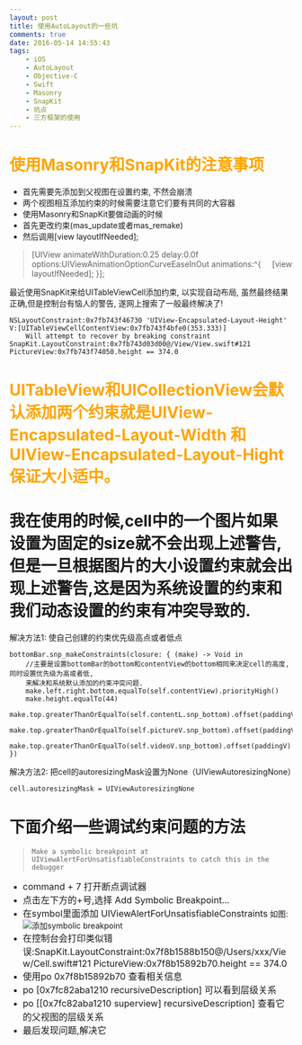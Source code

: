 ```yaml
---
layout: post
title: 使用AutoLayout的一些坑
comments: true
date: 2016-05-14 14:55:43
tags:
    - iOS
    - AutoLayout
    - Objective-C
    - Swift
    - Masonry
    - SnapKit
    - 坑点
    - 三方框架的使用
---
```


# <font color=orange>使用Masonry和SnapKit的注意事项</font>
* 首先需要先添加到父视图在设置约束, 不然会崩溃
* 两个视图相互添加约束的时候需要注意它们要有共同的大容器
* 使用Masonry和SnapKit要做动画的时候
* 首先更改约束(mas_update或者mas_remake)
* 然后调用[view layoutIfNeeded];
>   [UIView animateWithDuration:0.25 delay:0.0f options:UIViewAnimationOptionCurveEaseInOut animations:^{
&nbsp;&nbsp;&nbsp;&nbsp;[view layoutIfNeeded];
}];

最近使用SnapKit来给UITableViewCell添加约束, 以实现自动布局, 虽然最终结果正确,但是控制台有恼人的警告, 遂网上搜索了一般最终解决了!
```
NSLayoutConstraint:0x7fb743f46730 'UIView-Encapsulated-Layout-Height' V:[UITableViewCellContentView:0x7fb743f4bfe0(353.333)]
    Will attempt to recover by breaking constraint 
SnapKit.LayoutConstraint:0x7fb743d03d00@/View/View.swift#121 PictureView:0x7fb743f74050.height == 374.0
```
<!--more-->

# <font color=orange>UITableView和UICollectionView会默认添加两个约束就是UIView-Encapsulated-Layout-Width 和UIView-Encapsulated-Layout-Hight保证大小适中。</font>
# 我在使用的时候,cell中的一个图片如果设置为固定的size就不会出现上述警告, 但是一旦根据图片的大小设置约束就会出现上述警告,这是因为系统设置的约束和我们动态设置的约束有冲突导致的.

解决方法1: 使自己创建的约束优先级高点或者低点
```
bottomBar.snp_makeConstraints(closure: { (make) -> Void in
    //主要是设置bottomBar的bottom和contentView的bottom相同来决定cell的高度, 同时设置优先级为高或者低,
    来解决和系统默认添加的约束冲突问题.
    make.left.right.bottom.equalTo(self.contentView).priorityHigh() 
    make.height.equalTo(44)
    make.top.greaterThanOrEqualTo(self.contentL.snp_bottom).offset(paddingV)
    make.top.greaterThanOrEqualTo(self.pictureV.snp_bottom).offset(paddingV)
    make.top.greaterThanOrEqualTo(self.videoV.snp_bottom).offset(paddingV)
})
```

解决方法2: 把cell的autoresizingMask设置为None（UIViewAutoresizingNone）
```
cell.autoresizingMask = UIViewAutoresizingNone
```

# 下面介绍一些调试约束问题的方法
>     Make a symbolic breakpoint at UIViewAlertForUnsatisfiableConstraints to catch this in the debugger    


* <font size=3>command + 7 打开断点调试器</font>
* <font size=3>点击左下方的+号,选择 Add Symbolic Breakpoint...</font>
* <font size=3>在symbol里面添加 UIViewAlertForUnsatisfiableConstraints</font>
如图:![添加symbolic breakpoint](http://oak4eha4y.bkt.clouddn.com/%E6%96%AD%E7%82%B9.png)
* <font size=3>在控制台会打印类似错误:SnapKit.LayoutConstraint:0x7f8b1588b150@/Users/xxx/View/Cell.swift#121 PictureView:0x7f8b15892b70.height == 374.0</font>
* <font size=3>使用po 0x7f8b15892b70 查看相关信息</font>
* <font size=3>po [0x7fc82aba1210 recursiveDescription] 可以看到层级关系</font>
* <font size=3>po [[0x7fc82aba1210 superview] recursiveDescription] 查看它的父视图的层级关系</font>
* <font size=3>最后发现问题,解决它</font>
